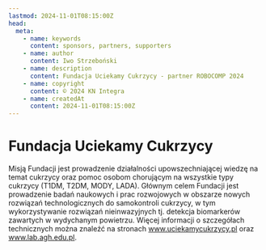 ```yaml
---
lastmod: 2024-11-01T08:15:00Z
head:
  meta:
    - name: keywords
      content: sponsors, partners, supporters
    - name: author
      content: Iwo Strzeboński
    - name: description
      content: Fundacja Uciekamy Cukrzycy - partner ROBOCOMP 2024
    - name: copyright
      content: © 2024 KN Integra
    - name: createdAt
      content: 2024-11-01T08:15:00Z
---
```


# Fundacja Uciekamy Cukrzycy

Misją Fundacji jest prowadzenie działalności upowszechniającej wiedzę na temat cukrzycy oraz pomoc osobom chorującym na wszystkie typy cukrzycy (T1DM, T2DM, MODY, LADA). Głównym celem Fundacji jest prowadzenie badań naukowych i prac rozwojowych w obszarze nowych rozwiązań technologicznych do samokontroli cukrzycy, w tym wykorzystywanie rozwiązań nieinwazyjnych tj. detekcja biomarkerów zawartych w wydychanym powietrzu. Więcej informacji o szczegółach technicznych można znaleźć na stronach www.uciekamycukrzycy.pl oraz www.lab.agh.edu.pl.
